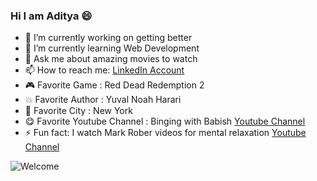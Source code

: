 ### Hi I am Aditya 😄

<!--
**Aditya-Ayyagari/Aditya-Ayyagari** is a ✨ _special_ ✨ repository because its `README.md` (this file) appears on your GitHub profile.

Here are some ideas to get you started: -->

- 🔭 I’m currently working on getting better
- 🌱 I’m currently learning Web Development
- 💬 Ask me about amazing movies to watch
- 📫 How to reach me: [LinkedIn Account](https://www.linkedin.com/in/aditya2000)
- 🎮 Favorite Game : Red Dead Redemption 2
- 💥 Favorite Author : Yuval Noah Harari
- 🗽 Favorite City : New York
- 😋 Favorite Youtube Channel : Binging with Babish [Youtube Channel](https://www.youtube.com/c/bingingwithbabish)
- ⚡ Fun fact: I watch Mark Rober videos for mental relaxation [Youtube Channel](https://www.youtube.com/channel/UCY1kMZp36IQSyNx_9h4mpCg)


<align : center>![Welcome](https://media.giphy.com/media/3og0IHyZMxZNkNOWT6/giphy.gif)

